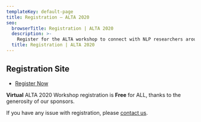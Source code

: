 ```yaml
---
templateKey: default-page
title: Registration – ALTA 2020
seo:
  browserTitle: Registration | ALTA 2020
  description: >-
    Register for the ALTA workshop to connect with NLP researchers around Australia and New Zealand.
  title: Registration | ALTA 2020
---
```



## Registration Site

* [Register Now](https://www.trybooking.com/BNKQF)

**Virtual** ALTA 2020 Workshop registration is **Free** for ALL, thanks to the generosity of our sponsors. 

If you have any issue with registration, please [contact us](mailto:workshop@alta.asn.au).




